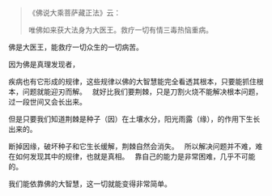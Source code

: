 > 《佛说大乘菩萨藏正法》云：
> 
> 唯佛如来获大法身为大医王。救疗一切有情三毒热恼重病。

佛是大医王，能救疗一切众生的一切病苦。

因为佛是真理发现者，

疾病也有它形成的规律，这些规律以佛的大智慧能完全看透其根本，只要能抓住根本，问题就能迎刃而解。
&nbsp;
就好比我们要荆棘，只是刀割火烧不能解决根本问题，过一段世间又会长出来。

但是只要我们知道荆棘是种子（因）在土壤水分，阳光雨露（缘），的作用下生长出来的。

断掉因缘，破坏种子和它生长缓解，荆棘自然会消失。
&nbsp;
所以解决问题并不难，难在如何发现其中的规律，也就是真相。
&nbsp;
靠自己的能力是非常困难，几乎不可能的。

我们能依靠佛的大智慧，这一切就能变得非常简单。